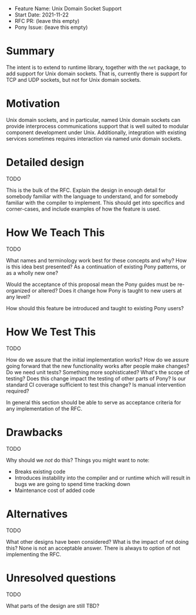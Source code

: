 - Feature Name: Unix Domain Socket Support
- Start Date: 2021-11-22
- RFC PR: (leave this empty)
- Pony Issue: (leave this empty)

# Summary

The intent is to extend to runtime library, together with the `net` package, to
add support for Unix domain sockets. That is, currently there is support for TCP
and UDP sockets, but not for Unix domain sockets.

# Motivation

Unix domain sockets, and in particular, named Unix domain sockets can provide
interprocess communications support that is well suited to modular component
development under Unix. Additionally, integration with existing services
sometimes requires interaction via named unix domain sockets.

# Detailed design

TODO

This is the bulk of the RFC. Explain the design in enough detail for somebody familiar with the language to understand, and for somebody familiar with the compiler to implement. This should get into specifics and corner-cases, and include examples of how the feature is used.

# How We Teach This

TODO

What names and terminology work best for these concepts and why? How is this idea best presented? As a continuation of existing Pony patterns, or as a wholly new one?

Would the acceptance of this proposal mean the Pony guides must be re-organized or altered? Does it change how Pony is taught to new users at any level?

How should this feature be introduced and taught to existing Pony users?

# How We Test This

TODO

How do we assure that the initial implementation works? How do we assure going forward that the new functionality works after people make changes? Do we need unit tests? Something more sophisticated? What's the scope of testing? Does this change impact the testing of other parts of Pony? Is our standard CI coverage sufficient to test this change? Is manual intervention required?

In general this section should be able to serve as acceptance criteria for any implementation of the RFC.

# Drawbacks

TODO

Why should we *not* do this? Things you might want to note:

* Breaks existing code
* Introduces instability into the compiler and or runtime which will result in bugs we are going to spend time tracking down
* Maintenance cost of added code

# Alternatives

TODO

What other designs have been considered? What is the impact of not doing this?
None is not an acceptable answer. There is always to option of not implementing the RFC.

# Unresolved questions

TODO

What parts of the design are still TBD?
